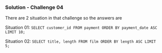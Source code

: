 ### Solution - Challenge 04

There are 2 situation in that challenge so the answers are

Situation 01: ```SELECT customer_id FROM payment ORDER BY payment_date ASC LIMIT 10;```

Situation 02: ```SELECT title, length FROM film ORDER BY length ASC LIMIT 5;```
